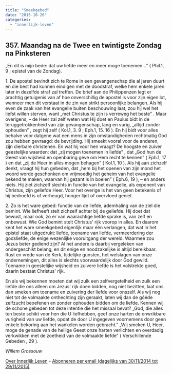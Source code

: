 ```yaml
---
title: "Smeekgebed"
date: "2015-10-26"
categories: 
  - "innerlijk-leven"
---
```


## 357\. Maandag na de Twee en twintigste Zondag na Pinksteren

„En dit is mijn bede: dat uw liefde meer en meer moge toenemen…” ( Phil.1, 9 ; epistel van de Zondag).

1\. De apostel bevindt zich te Rome in een gevangenschap die al jaren duurt en die best had kunnen eindigen met de doodstraf, welke hem enkele jaren later in dezelfde straf zal treffen. De brief aan de Philippenzen legt er prachtig getuigenis van af hoe onverschillig de apostel is voor zijn eigen lot, wanneer men dit verstaat in de zin van strikt persoonlijke belangen. Als hij even de zaak van het evangelie buiten beschouwing laat, zou hij wel het liefst willen sterven, want „met Christus te zijn is verreweg het beste” . Maar overigens, – de Heer zal zelf weten wat Hij doet en Paulus bidt in de teruggetrokkenheid van zijn gevangenschap, lang en vurig, „altijd zonder ophouden” , zegt hij zelf ( Kol.1, 3. 9 ; Eph.1, 15. 16 ). En hij bidt voor alles behalve voor datgene wat een mens in zijn omstandigheden rechtmatig God zou hebben gevraagd: de bevrijding. Hij smeekt vooral voor de anderen, zijn dierbare christenen. En wat hij voor hen vraagt? De hoogste en zuiver geestelijke waarden: dat „zij mogen toenemen in liefde” , dat „God hun de Geest van wijsheid en openbaring geve om Hem recht te kennen” ( Eph.1, 17 ) en dat „zij de Heer in alles mogen behagen” ( Kol.1, 10 ). Als hij aan zichzelf denkt, vraagt hij hun gebeden, dat „hem bij het openen van zijn mond het woord worde geschonken om vrijmoedig het geheim van het evangelie bekend te maken, waarvan hij gezant is in boeien” ( Eph.6, 19 ), – en anders niets. Hij ziet zichzelf slechts in functie van het evangelie, als exponent van Christus, zijn geliefde Heer. Voor het overige is het van geen betekenis of hij bedroefd is of verheugd, honger lijdt of overvloed geniet.

2\. Zo is het ware gebed: functie van de liefde, ademhaling van de ziel die bemint. Wie liefheeft stelt zichzelf achter bij de geliefde. Hij doet dat bewust, maar ook, zo er van waarachtige liefde sprake is, van zelf en onbewust. Wie God bemint stelt Christus' rijk voorop in alles. En daarom kent het ware smeekgebed eigenlijk maar één verlangen, dat wat in het epistel staat uitgedrukt: liefde, toename van liefde, vermeerdering der godsliefde, de enige wezenlijke vooruitgang der wereld. Waarmee zou Jezus beter gediend zijn? Al het andere is daarbij vergeleken van ondergeschikt belang, en dit enige en noodzakelijke is altijd bereikbaar. Rust en vrede van de Kerk, tijdelijke gunsten, het welslagen van onze ondernemingen, dit alles is slechts voorwaardelijk door God gewild. Toename in geestelijke wijsheid en zuivere liefde is het volstrekte goed, daarin bestaat Christus' rijk.

En als wij bekennen moeten dat wij zulk een zelfvergetelheid en zulk een liefde die ons alleen om Jezus' rijk doen bidden, nog niet bezitten, laat ons dan smeken om toename en zuivering der liefde voor onszelf. Als wij nog niet tot de volmaakte onthechting zijn geraakt, laten wij dan de góéde zelfzucht beoefenen en zonder ophouden bidden om de liefde. Kennen wij de schone gebeden tot deze intentie die het missaal bevat? „God, die alles ten beste schikt voor hen die U liefhebben, geef onze harten de onwrikbare vurigheid van uw liefde, opdat de door U ingegeven voornemens door geen enkele bekoring aan het wankelen worden gebracht.” „Wij smeken U, Heer, moge de genade van de heilige Geest onze harten verlichten en overdadig verkwikken met de zoetheid van de volmaakte liefde” ( Verschillende Gebeden , 29 ).

_Willem Grossouw_

[Over Innerlijk Leven](/blog/een-jaar-lang-innerlijk-leven-op-geloven-leren/) - [Abonneren per email (dagelijks van 30/11/2014 tot 29/11/2015)](http://eepurl.com/9P3DT)
